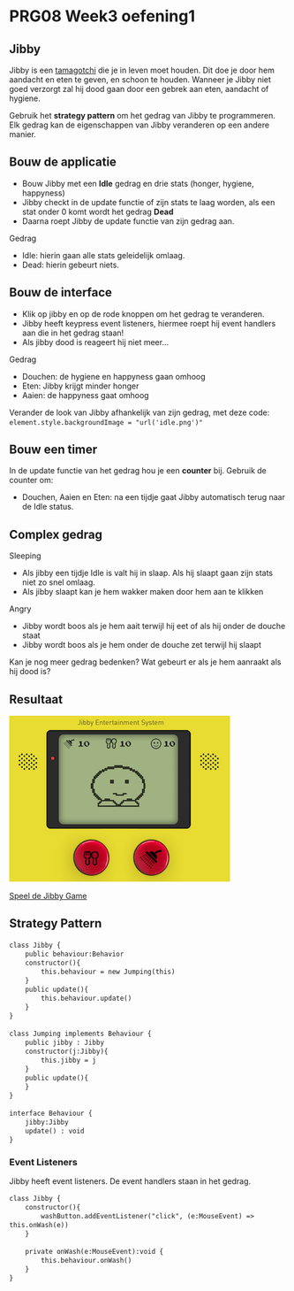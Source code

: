 # PRG08 Week3 oefening1

## Jibby

Jibby is een [tamagotchi](https://en.wikipedia.org/wiki/Tamagotchi) die je in leven moet houden. Dit doe je door hem aandacht en eten te geven, en schoon te houden. Wanneer je Jibby niet goed verzorgt zal hij dood gaan door een gebrek aan eten, aandacht of hygiene.

Gebruik het **strategy pattern** om het gedrag van Jibby te programmeren. Elk gedrag kan de eigenschappen van Jibby veranderen op een andere manier. 

## Bouw de applicatie

- Bouw Jibby met een **Idle** gedrag en drie stats (honger, hygiene, happyness)
- Jibby checkt in de update functie of zijn stats te laag worden, als een stat onder 0 komt wordt het gedrag **Dead**
- Daarna roept Jibby de update functie van zijn gedrag aan.

Gedrag
- Idle: hierin gaan alle stats geleidelijk omlaag.
- Dead: hierin gebeurt niets.

## Bouw de interface

- Klik op jibby en op de rode knoppen om het gedrag te veranderen.
- Jibby heeft keypress event listeners, hiermee roept hij event handlers aan die in het gedrag staan!
- Als jibby dood is reageert hij niet meer...

Gedrag
- Douchen: de hygiene en happyness gaan omhoog
- Eten: Jibby krijgt minder honger
- Aaien: de happyness gaat omhoog

Verander de look van Jibby afhankelijk van zijn gedrag, met deze code:
`element.style.backgroundImage = "url('idle.png')"`

## Bouw een timer

In de update functie van het gedrag hou je een **counter** bij. Gebruik de counter om:
- Douchen, Aaien en Eten: na een tijdje gaat Jibby automatisch terug naar de Idle status.

## Complex gedrag

Sleeping
- Als jibby een tijdje Idle is valt hij in slaap. Als hij slaapt gaan zijn stats niet zo snel omlaag.
- Als jibby slaapt kan je hem wakker maken door hem aan te klikken

Angry
- Jibby wordt boos als je hem aait terwijl hij eet of als hij onder de douche staat
- Jibby wordt boos als je hem onder de douche zet terwijl hij slaapt

Kan je nog meer gedrag bedenken? Wat gebeurt er als je hem aanraakt als hij dood is?

## Resultaat

![Jibby](jibbyresult.png?raw=true "Jibby")

[Speel de Jibby Game](https://hr-cmgt.github.io/PRG08-Week3-oefening1-completed/)

## Strategy Pattern

```
class Jibby {
    public behaviour:Behavior
    constructor(){
        this.behaviour = new Jumping(this)
    }
    public update(){
        this.behaviour.update()
    }
}

class Jumping implements Behaviour {
    public jibby : Jibby
    constructor(j:Jibby){
        this.jibby = j
    }
    public update(){
    }
}

interface Behaviour {
    jibby:Jibby
    update() : void
}
```

### Event Listeners 

Jibby heeft event listeners. De event handlers staan in het gedrag.

```
class Jibby {
    constructor(){
        washButton.addEventListener("click", (e:MouseEvent) => this.onWash(e))
    }

    private onWash(e:MouseEvent):void {
        this.behaviour.onWash()
    }
}
```

